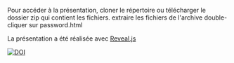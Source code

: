 Pour accéder à la présentation, cloner le répertoire ou télécharger le dossier zip qui contient les fichiers. 
extraire les fichiers de l'archive
double-cliquer sur password.html

La présentation a été réalisée avec [Reveal.js](https://revealjs.com/)

[![DOI](https://zenodo.org/badge/290867902.svg)](https://zenodo.org/badge/latestdoi/290867902)
